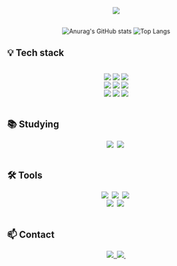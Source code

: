 <!--타이틀 부분-->
<div align="center">
<img src="https://github.com/user-attachments/assets/9c45f8c4-8135-4a50-b740-d294d11e1e96" />
</div>

<br>

<div align="center">
  
  ![Anurag's GitHub stats](https://github-readme-stats.vercel.app/api?username=silkair&show_icons=true&theme=radical)
  ![Top Langs](https://github-readme-stats.vercel.app/api/top-langs/?username=silkair&layout=compact)
</div>

## 💡 Tech stack 
<br>
<div align =center>
  <img src="https://img.shields.io/badge/Django-092E20?style=for-the-badge&logo=Django&logoColor=white">
  <img src="https://img.shields.io/badge/Celery-37814A?style=for-the-badge&logo=Celery&logoColor=white">
  <img src="https://img.shields.io/badge/Redis-DC382D?style=for-the-badge&logo=Redis&logoColor=white">
</div>

<div align="center">
  <img src="https://img.shields.io/badge/mysql-4479A1?style=for-the-badge&logo=mysql&logoColor=white">
  <img src="https://img.shields.io/badge/NGINX-009639?style=for-the-badge&logo=nginx&logoColor=black">
  <img src="https://img.shields.io/badge/gunicorn-499848?style=for-the-badge&logo=gunicorn&logoColor=black">
</div>

<div align="center">
  <img src="https://img.shields.io/badge/Docker-2496ED?style=for-the-badge&logo=docker&logoColor=white">
  <img src="https://img.shields.io/badge/Amazon_EC2-FF9900?style=for-the-badge&logo=Amazon-EC2&logoColor=black">
  <img src="https://img.shields.io/badge/githubactions-2088FF?style=for-the-badge&logo=githubactions&logoColor=white">
</div>

<br>

## 📚 Studying
<div align="center">
  <img src="https://img.shields.io/badge/python-3670A0?style=for-the-badge&logo=python&logoColor=ffdd54" />&nbsp
  <img src="https://img.shields.io/badge/javascript-F7DF1E.svg?style=for-the-badge&logo=javascript&logoColor=20232a" />&nbsp
</div>

<br>

## 🛠 Tools
<div align="center">
  <img src="https://img.shields.io/badge/git-F05033.svg?style=for-the-badge&logo=git&logoColor=white" />&nbsp
  <img src="https://img.shields.io/badge/github-181717.svg?style=for-the-badge&logo=github&logoColor=white" />&nbsp
  <img src="https://img.shields.io/badge/Notion-F3F3F3.svg?style=for-the-badge&logo=notion&logoColor=black" />&nbsp
</div>

<div align="center">
  <img src="https://img.shields.io/badge/adobe%20photoshop-08253c.svg?style=for-the-badge&logo=adobe%20photoshop&logoColor=37abff" />&nbsp
  <img src="https://img.shields.io/badge/figma-F24E1E.svg?style=for-the-badge&logo=figma&logoColor=white" />&nbsp
</div>

<br>

## 📫 Contact
<div align="center">
  <a href="https://silkair001.tistory.com/">
    <img src="https://img.shields.io/badge/Tistory-FFFFFF?style=for-the-badge&logo=tistory&logoColor=000000" />&nbsp
  </a>
  <a href="mailto:silkair1234@gmail.com">
    <img
      src="https://img.shields.io/badge/silkair1234@gmail.com-D14836?style=for-the-badge&logo=gmail&logoColor=white"/>&nbsp
  </a>
</div>


